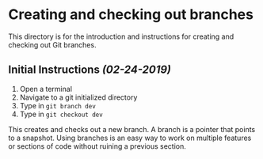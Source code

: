 # Creating and checking out branches

This directory is for the introduction and instructions for creating and checking out Git branches.

Initial Instructions *(02-24-2019)*
-

1. Open a terminal
2. Navigate to a git initialized directory
3. Type in `git branch dev`
4. Type in `git checkout dev`

This creates and checks out a new branch. A branch is a pointer that points to a snapshot. Using branches is an easy way to work on multiple features or sections of code without ruining a previous section.